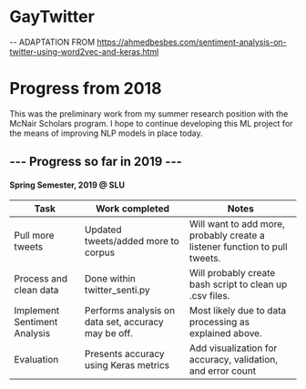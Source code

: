 # GayTwitter
-- ADAPTATION FROM https://ahmedbesbes.com/sentiment-analysis-on-twitter-using-word2vec-and-keras.html
# Progress from 2018
This was the preliminary work from my summer research position with the McNair Scholars program. I hope to continue developing this ML project for the means of improving NLP models in place today.


## --- Progress so far in 2019 ---
#### Spring Semester, 2019 @ SLU

Task | Work completed | Notes
------| ---------------| ---------
Pull more tweets | Updated tweets/added more to corpus | Will want to add more, probably create a listener function to pull tweets.
Process and clean data | Done within twitter_senti.py | Will probably create bash script to clean up .csv files.
Implement Sentiment Analysis | Performs analysis on data set, accuracy may be off. | Most likely due to data processing as explained above.
Evaluation | Presents accuracy using Keras metrics | Add visualization for accuracy, validation, and error count

